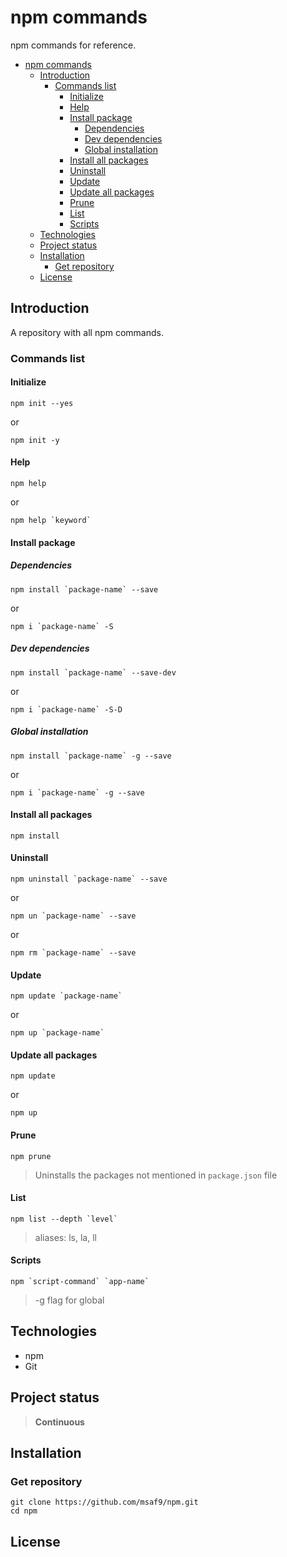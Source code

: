 # npm commands
npm commands  for reference.

- [npm commands](#npm-commands)
  - [Introduction](#introduction)
    - [Commands list](#commands-list)
      - [Initialize](#initialize)
      - [Help](#help)
      - [Install package](#install-package)
        - [Dependencies](#dependencies)
        - [Dev dependencies](#dev-dependencies)
        - [Global installation](#global-installation)
      - [Install all packages](#install-all-packages)
      - [Uninstall](#uninstall)
      - [Update](#update)
      - [Update all packages](#update-all-packages)
      - [Prune](#prune)
      - [List](#list)
      - [Scripts](#scripts)
  - [Technologies](#technologies)
  - [Project status](#project-status)
  - [Installation](#installation)
    - [Get repository](#get-repository)
  - [License](#license)

## Introduction
A repository with all npm commands.

### Commands list
#### Initialize
```npm
npm init --yes
```
or
```npm
npm init -y
```

#### Help
```npm
npm help
```
or
```npm
npm help `keyword`
```

#### Install package
##### Dependencies
```npm
npm install `package-name` --save
```
or
```npm
npm i `package-name` -S
```
##### Dev dependencies
```npm
npm install `package-name` --save-dev
```
or
```npm
npm i `package-name` -S-D
```
##### Global installation
```npm
npm install `package-name` -g --save
```
or
```npm
npm i `package-name` -g --save
```

#### Install all packages
```npm
npm install
```

#### Uninstall
```npm
npm uninstall `package-name` --save
```
or
```npm
npm un `package-name` --save
```
or
```npm
npm rm `package-name` --save
```

#### Update
```npm
npm update `package-name`
```
or
```npm
npm up `package-name`
```

#### Update all packages
```npm
npm update
```
or
```npm
npm up
```

#### Prune
```npm
npm prune
```
> Uninstalls the packages not mentioned in `package.json` file

#### List
```npm
npm list --depth `level`
```
> aliases: ls, la, ll



#### Scripts
```npm
npm `script-command` `app-name`
```

> -g flag for global

## Technologies
- npm
- Git

## Project status
> **Continuous**

## Installation
### Get repository
```git
git clone https://github.com/msaf9/npm.git
cd npm
```

## License
